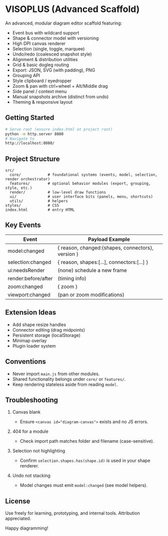 # VISOPLUS (Advanced Scaffold)

An advanced, modular diagram editor scaffold featuring:

- Event bus with wildcard support
- Shape & connector model with versioning
- High DPI canvas renderer
- Selection (single, toggle, marquee)
- Undo/redo (coalesced snapshot style)
- Alignment & distribution utilities
- Grid & basic dogleg routing
- Export: JSON, SVG (with padding), PNG
- Grouping API
- Style clipboard / eyedropper
- Zoom & pan with ctrl+wheel + Alt/Middle drag
- Side panel / context menu
- Manual snapshots archive (distinct from undo)
- Theming & responsive layout

## Getting Started

```bash
# Serve root (ensure index.html at project root)
python -m http.server 8080
# Navigate to
http://localhost:8080/
```

## Project Structure

```
src/
  core/            # foundational systems (events, model, selection, render orchestrator)
  features/        # optional behavior modules (export, grouping, style, etc.)
  render/          # low-level draw functions
  ui/              # user interface bits (panels, menu, shortcuts)
  utils/           # helpers
styles/            # CSS
index.html         # entry HTML
```

## Key Events

| Event                | Payload Example                                      |
|----------------------|------------------------------------------------------|
| model:changed        | { reason, changed:{shapes, connectors}, version }    |
| selection:changed    | { reason, shapes:[...], connectors:[...] }           |
| ui:needsRender       | (none) schedule a new frame                          |
| render:before/after  | (timing info)                                       |
| zoom:changed         | { zoom }                                             |
| viewport:changed     | (pan or zoom modifications)                          |

## Extension Ideas

- Add shape resize handles
- Connector editing (drag midpoints)
- Persistent storage (localStorage)
- Minimap overlay
- Plugin loader system

## Conventions

- Never import `main.js` from other modules.
- Shared functionality belongs under `core/` or `features/`.
- Keep rendering stateless aside from reading `model`.

## Troubleshooting

1. Canvas blank  
   - Ensure `<canvas id="diagram-canvas">` exists and no JS errors.

2. 404 for a module  
   - Check import path matches folder and filename (case-sensitive).

3. Selection not highlighting  
   - Confirm `selection.shapes.has(shape.id)` is used in your shape renderer.

4. Undo not stacking  
   - Model changes must emit `model:changed` (see model helpers).

## License

Use freely for learning, prototyping, and internal tools. Attribution appreciated.

Happy diagramming!